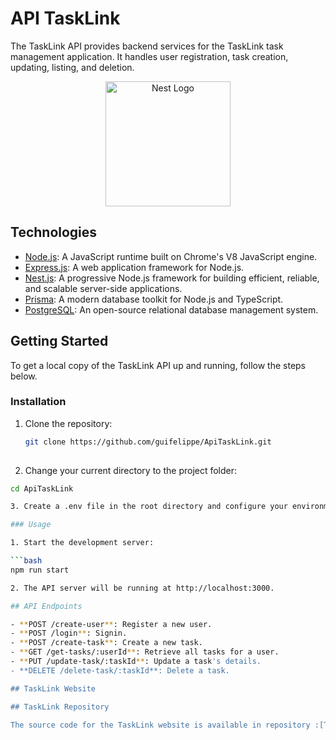 # API TaskLink

The TaskLink API provides backend services for the TaskLink task management application. It handles user registration, task creation, updating, listing, and deletion.

<p align="center">
  <a href="http://nestjs.com/" target="blank"><img src="https://nestjs.com/img/logo-small.svg" width="200" alt="Nest Logo" /></a>
</p>

[circleci-image]: https://img.shields.io/circleci/build/github/nestjs/nest/master?token=abc123def456
[circleci-url]: https://circleci.com/gh/nestjs/nest

## Technologies

- [Node.js](https://nodejs.org/): A JavaScript runtime built on Chrome's V8 JavaScript engine.
- [Express.js](https://expressjs.com/): A web application framework for Node.js.
- [Nest.js](https://nestjs.com/): A progressive Node.js framework for building efficient, reliable, and scalable server-side applications.
- [Prisma](https://www.prisma.io/): A modern database toolkit for Node.js and TypeScript.
- [PostgreSQL](https://www.postgresql.org/): An open-source relational database management system.

## Getting Started

To get a local copy of the TaskLink API up and running, follow the steps below.

### Installation 

1. Clone the repository:

   ```bash
   git clone https://github.com/guifelippe/ApiTaskLink.git
  
2. Change your current directory to the project folder:

  ```bash
  cd ApiTaskLink

3. Create a .env file in the root directory and configure your environment variables, including the database connection details and any other relevant settings.

### Usage

1. Start the development server:

  ```bash
  npm run start

2. The API server will be running at http://localhost:3000.

## API Endpoints 

- **POST /create-user**: Register a new user.
- **POST /login**: Signin.
- **POST /create-task**: Create a new task.
- **GET /get-tasks/:userId**: Retrieve all tasks for a user.
- **PUT /update-task/:taskId**: Update a task's details.
- **DELETE /delete-task/:taskId**: Delete a task.

## TaskLink Website

## TaskLink Repository

The source code for the TaskLink website is available in repository :[TaskLink GitHub Repository](https://github.com/guifelippe/TaskLink). 